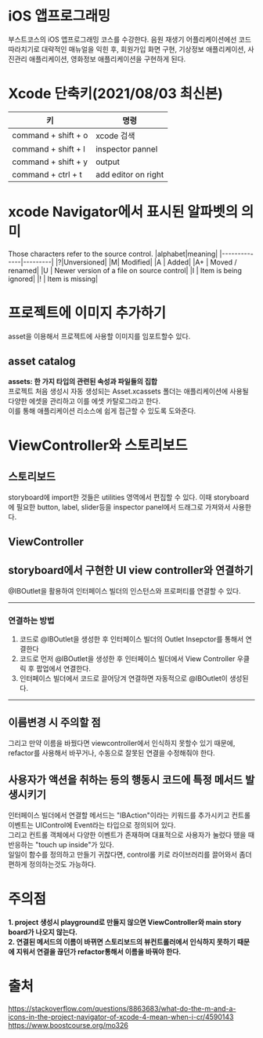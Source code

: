 # iOS 앱프로그래밍
부스트코스의 iOS 앱프로그래밍 코스를 수강한다.
음원 재생기 어플리케이션에선 코드 따라치기로 대략적인 매뉴얼을 익힌 후, 회원가입 화면 구현, 기상정보 애플리케이션, 사진관리 애플리케이션, 영화정보 애플리케이션을 구현하게 된다. 

# Xcode 단축키(2021/08/03 최신본)
|키|명령|
|--------------------------|---------------------|
|command + shift + o| xcode 검색|
|command + shift + l| inspector pannel|
|command + shift + y| output|
|command + ctrl + t|add editor on right|




# xcode Navigator에서 표시된 알파벳의 의미
Those characters refer to the source control.
|alphabet|meaning|
|--------------|---------|
|?|Unversioned|
|M| Modified|
|A | Added|
|A+ | Moved / renamed|
|U | Newer version of a file on source control|
|I | Item is being ignored|
|! | Item is missing|

# 프로젝트에 이미지 추가하기
asset을 이용해서 프로젝트에 사용할 이미지를 임포트할수 있다. 
## asset catalog
**assets: 한 가지 타입의 관련된 속성과 파일들의 집합**       
프로젝트 처음 생성시 자동 생성되는 Asset.xcassets 폴더는 애플리케이션에 사용될 다양한 에셋을 관리하고 이를 에셋 카탈로그라고 한다.      
이를 통해 애플리케이션 리소스에 쉽게 접근할 수 있도록 도와준다.     
# ViewController와 스토리보드
## 스토리보드
storyboard에 import한 것들은 utilities 영역에서 편집할 수 있다. 이때 storyboard에 필요한 button, label, slider등을 inspector panel에서 드래그로 가져와서 사용한다.       
## ViewController
## storyboard에서 구현한 UI view controller와 연결하기
@IBOutlet을 활용하여 인터페이스 빌더의 인스턴스와 프로퍼티를 연결할 수 있다.

----------
### 연결하는 방법
1. 코드로 @IBOutlet을 생성한 후 인터페이스 빌더의 Outlet Insepctor를 통해서 연결한다
2. 코드로 먼저 @IBOutlet을 생성한 후 인터페이스 빌더에서 View Controller 우클릭 후 팝업에서 연결한다.
3. 인터페이스 빌더에서 코드로 끌어당겨 연결하면 자동적으로 @IBOutlet이 생성된다.
------------
## 이름변경 시 주의할 점 
그리고 만약 이름을 바꿨다면 viewcontroller에서 인식하지 못할수 있기 때문에, refactor를 사용해서 바꾸거나, 수동으로 잘못된 연결을 수정해줘야 한다.

## 사용자가 액션을 취하는 등의 행동시 코드에 특정 메서드 발생시키기
인터페이스 빌더에서 연결할 메서드는 "IBAction"이라는 키워드를 추가시키고 컨트롤 이벤트는 UIControl에 Event라는 타입으로 정의되어 있다.      
그리고 컨트롤 객체에서 다양한 이벤트가 존재하며 대표적으로 사용자가 눌렀다 뗐을 때 반응하는 "touch up inside"가 있다.      
일일이 함수를 정의하고 만들기 귀찮다면, control롤 키로 라이브러리를 끌어와서 좀더 편하게 정의하는것도 가능하다.        

# 주의점
**1. project 생성시 playground로 만들지 않으면 ViewController와 main story board가 나오지 않는다.**        
**2. 연결된 메서드의 이름이 바뀌면 스토리보드의 뷰컨트롤러에서 인식하지 못하기 때문에 지워서 연결을 끊던가 refactor통해서 이름을 바꿔야 한다.**         
# 출처
https://stackoverflow.com/questions/8863683/what-do-the-m-and-a-icons-in-the-project-navigator-of-xcode-4-mean-when-i-cr/4590143    
https://www.boostcourse.org/mo326
